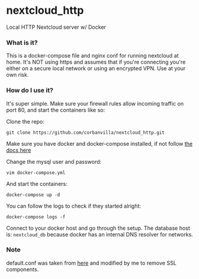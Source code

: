 # nextcloud_http
Local HTTP Nextcloud server w/ Docker

### What is it?
This is a docker-compose file and nginx conf for running nextcloud at home. It's NOT using https and assumes that if you're connecting you're either on a secure local network or using an encrypted VPN. Use at your own risk. 

### How do I use it?
It's super simple. Make sure your firewall rules allow incoming traffic on port 80, and start the containers like so:

Clone the repo:

`git clone https://github.com/corbanvilla/nextcloud_http.git`

Make sure you have docker and docker-compose installed, if not follow [the docs here](https://docs.docker.com/install/)

Change the mysql user and password:

`vim docker-compose.yml`

And start the containers:

`docker-compose up -d`

You can follow the logs to check if they started alright:

`docker-compose logs -f`

Connect to your docker host and go through the setup. The database host is: `nextcloud_db` because docker has an internal DNS resolver for networks. 

### Note
default.conf was taken from [here](https://docs.nextcloud.com/server/15/admin_manual/installation/nginx.html) and modified by me to remove SSL components. 
